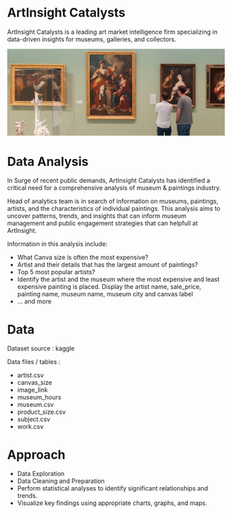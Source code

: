 
# ArtInsight Catalysts

ArtInsight Catalysts is a leading art market intelligence firm specializing in data-driven insights for museums, galleries, and collectors.


![Alt text](the_image.jpeg)


# Data Analysis

In Surge of recent public demands, ArtInsight Catalysts has identified a critical need for a comprehensive analysis of museum & paintings industry. 

Head of analytics team is in search of information on museums, paintings, artists, and the characteristics of individual paintings. This analysis aims to uncover patterns, trends, and insights that can inform museum management and public engagement strategies that can helpfull at ArtInsight.


Information in this analysis include:
- What Canva size is often the most expensive?
- Artist and their details that has the largest amount of paintings?
- Top 5 most popular artists?
- Identify the artist and the museum where the most expensive and least expensive painting is placed. Display the artist name, sale_price, painting name, museum name, museum city and canvas label
- ... and more


# Data

Dataset source : kaggle

Data files / tables :

- artist.csv
- canvas_size
- image_link
- museum_hours
- museum.csv
- product_size.csv
- subject.csv
- work.csv

# Approach

- Data Exploration
- Data Cleaning and Preparation
- Perform statistical analyses to identify significant relationships and trends.
- Visualize key findings using appropriate charts, graphs, and maps.
